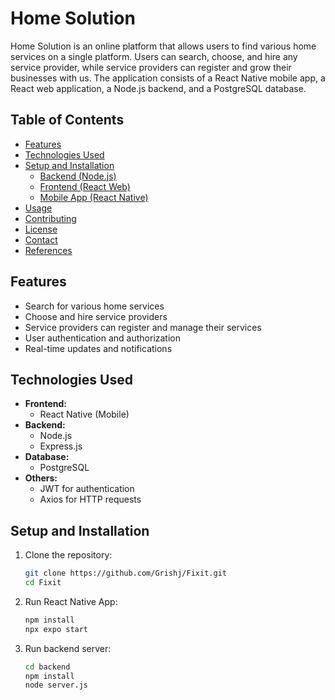 # Home Solution

Home Solution is an online platform that allows users to find various home services on a single platform. Users can search, choose, and hire any service provider, while service providers can register and grow their businesses with us. The application consists of a React Native mobile app, a React web application, a Node.js backend, and a PostgreSQL database.

## Table of Contents

-   [Features](#features)
-   [Technologies Used](#technologies-used)
-   [Setup and Installation](#setup-and-installation)
    -   [Backend (Node.js)](#backend-nodejs)
    -   [Frontend (React Web)](#frontend-react-web)
    -   [Mobile App (React Native)](#mobile-app-react-native)
-   [Usage](#usage)
-   [Contributing](#contributing)
-   [License](#license)
-   [Contact](#contact)
-   [References](/references.md)

## Features

-   Search for various home services
-   Choose and hire service providers
-   Service providers can register and manage their services
-   User authentication and authorization
-   Real-time updates and notifications

## Technologies Used

-   **Frontend:**
    <!-- -   React.js (Web) -->
    -   React Native (Mobile)
-   **Backend:**
    -   Node.js
    -   Express.js
-   **Database:**
    -   PostgreSQL
-   **Others:**
    -   JWT for authentication
    -   Axios for HTTP requests
    <!-- -   Sequelize ORM for PostgreSQL -->

## Setup and Installation

1. Clone the repository:
    ```bash
    git clone https://github.com/Grishj/Fixit.git
    cd Fixit
    ```
2. Run React Native App:
    ```bash
    npm install
    npx expo start
    ```
3. Run backend server:
    ```bash
    cd backend
    npm install
    node server.js
    ```
    <!-- 4. Run React App
        ```bash
        cd react
        npm run dev
        ``` -->
